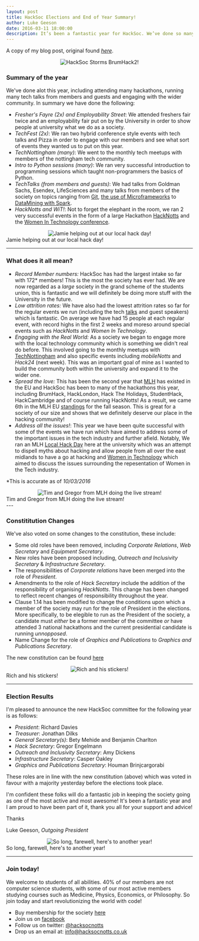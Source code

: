 ```yaml
---
layout: post
title: HackSoc Elections and End of Year Summary!
author: Luke Geeson
date: 2016-03-11 18:00:00
description: It’s been a fantastic year for HackSoc. We’ve done so many things and had a great time! The elections are now complete and it’s time to hand over to a new committee…
---
```

A copy of my blog post, original found [_here_](http://hacksocnotts.co.uk/2016/03/11/HackSoc-Elections-And-End-Of-Year-Summary.html
).

<div class="img_row">
	<center>
	<img class="row three" src="{{ site.baseurl }}/img/post-photos/hacnottsfood.jpg" alt="HackSoc Storms BrumHack2!" title="Intro to Hacksoc!"/>
	</center>
</div>


### Summary of the year
We've done alot this year, including attending many hackathons, running many tech talks from members and guests and engaging with the wider community. In summary we have done the following:

+ _Fresher's Fayre (2x) and Employability Street_: We attended freshers fair twice and an employability fair put on by the University in order to show people at university what we do as a society.
+ _TechFest (2x)_: We ran two hybrid conference style events with tech talks and Pizza in order to engage with our members and see what sort of events they wanted us to put on this year.
+ _TechNottingham (many)_: We went to the monthly tech meetups with members of the nottingham tech community. 
+ _Intro to Python sessions (many)_: We ran very successful introduction to programming sessions which taught non-programmers the basics of Python.
+ _TechTalks (from members and guests)_: We had talks from Goldman Sachs, Esendex, LifeSciences and many talks from members of the society on topics ranging from [Git](https://github.com/jamietanna/gittalk15), [the use of Microframeworks](https://github.com/sdh100shaun/hacksoc-microframeworks) to [DataMining with Spark](https://github.com/lukeg101/Talks/blob/master/IntroToScalaAndSparkTalk.pdf).
+ _HackNotts and WiT!_: Not to forget the elephant in the room, we ran 2 very successful events in the form of a large Hackathon [HackNotts](http://hacknotts.com/) and the [Women In Technology conference](http://2016.inspirewit.com/).

<div class="img_row">
	<center>
	<img class="two" src="{{ site.baseurl }}/img/post-photos/jamieLHD.jpg" alt="Jamie helping out at our local hack day!" title="Jamie helping out at our local hack day!"/>
	</center>
</div>
<div class="col three caption">
	Jamie helping out at our local hack day!
</div>

---

### What does it all mean?
 
+ _Record Member numbers:_ HackSoc has had the largest intake so far with 172\* members! This is the most the society has ever had. We are now regarded as a _large_ society in the grand scheme of the students union, this is fantastic and we will definitely be doing more stuff with the University in the future.
+ _Low attrition rates:_ We have also had the lowest attrition rates so far for the regular events we run (including the tech [talks](https://github.com/lukeg101/Talks) and guest speakers) which is fantastic. On average we have had 15 people at each regular event, with record highs in the first 2 weeks and moreso around special events such as _HackNotts_ and _Women In Technology_.
+ _Engaging with the Real World:_ As a society we began to engage more with the local technology community which is something we didn't real do before. This involved going to the monthly meetups with [TechNottingham](http://www.technottingham.com/) and also specific events including _mobileNotts_ and _Hack24_ (next week). This was an important goal of mine as I wanted to build the community both within the university and expand it to the wider one.
+ _Spread the love:_ This has been the second year that [MLH](https://www.mlh.io) has existed in the EU and HackSoc has been to many of the hackathons this year, including BrumHack, HackLondon, Hack The Holidays, StudentHack, HackCambridge and of course running HackNotts! As a result, we came 6th in the MLH EU [standings](https://mlh.io/standings/f2015-eu) for the fall season. This is great for a society of our size and shows that we definitely deserve our place in the hacking community!
+ _Address all the issues!_: This year we have been quite successful with some of the events we have run which have aimed to address some of the important issues in the tech industry and further afield. Notably, We ran an MLH [Local Hack Day](https://localhackday.mlh.io/) here at the university which was an attempt to dispell myths about hacking and allow people from all over the east midlands to have a go at hacking and [Women in Technology](http://2016.inspirewit.com/) which aimed to discuss the issues surrounding the repesentation of Women in the Tech industry.

\*This is accurate as of _10/03/2016_

<div class="img_row">
	<center>
	<img class="two" src="{{ site.baseurl }}/img/post-photos/timgregorLHD.jpg" alt="Tim and Gregor from MLH doing the live stream!" title="Tim and Gregor from MLH doing the live stream!"/>
	</center>
</div>
<div class="col three caption">
	Tim and Gregor from MLH doing the live stream!
</div>
---

### Constititution Changes

We've also voted on some changes to the constitution, these include:

+ Some old roles have been removed, including _Corporate Relations_, _Web Secretary_ and _Equipment Secretary_.
+ New roles have been proposed including, _Outreach and Inclusivity Secretary_ & _Infrastructure Secretary_.
+ The responsibilities of _Corporate relations_ have been merged into the role of _President_.
+ Amendments to the role of _Hack Secretary_ include the addition of the responsibility of organising _HackNotts_. This change has been changed to reflect recent changes of responsibility throughout the year.
+ Clause 1.14 has been modified to change the conditions upon which a member of the society may run for the role of President in the elections. More specifically, to be elegible to run as the President of the society, a candidate must _either_ be a former member of the committee _or_ have attended 3 national hackathons and the current presidential candidate is running _unnopposed_.
+ Name Change for the role of _Graphics and Publications_ to _Graphics and Publications Secretary_.

The new constitution can be found [here](https://github.com/HackSocNotts/constitution/blob/master/hacksocConstitution-09-03-2016.pdf)

<div class="img_row">
	<center>
	<img class="two" src="{{ site.baseurl }}/img/richLHD.jpg" alt="Rich and his stickers!" title="Rich and his stickers!"/>
	</center>
</div>
<div class="col three caption">
	Rich and his stickers!
</div>

---

### Election Results

I'm pleased to announce the new HackSoc committee for the following year is as follows:

+ _President_: Richard Davies
+ _Treasurer_: Jonathan Dilks
+ _General Secretary(s)_: Bety Mehide and Benjamin Charlton
+ _Hack Secretary_: Gregor Engelmann
+ _Outreach and Inclusivity Secretary_: Amy Dickens
+ _Infrastructure Secretary_: Casper Oakley
+ _Graphics and Publications Secretary_: Houman Brinjcargorabi


These roles are in line with the new constitution (above) which was voted in favour with a majority yesterday before the elections took place. 

I'm confident these folks will do a fantastic job in keeping the society going as one of the most active and most awesome!
It's been a fantastic year and I am proud to have been part of it, thank you all for your support and advice!

Thanks

Luke Geeson, _Outgoing President_

<div class="img_row">
	<center>
	<img class="two" src="{{ site.baseurl }}/img/post-photos/lukeLHD.jpg" alt="So long, farewell, here's to another year!" title="So long, farewell, here's to another year!"/>
	</center>
</div>
<div class="col three caption">
	So long, farewell, here's to another year!
</div>

---

### Join today!

We welcome to students of all abilities. 40% of our members are not computer science students, with some of our most active members studying courses such as Medicine, Physics, Economics, or Philosophy. So join today and start revolutionizing the world with code!

+ Buy membership for the society [here](www.su.nottingham.ac.uk/societies/society/hack/)
+ Join us on [facebook](www.facebook.com/groups/hacksocNotts/)
+ Follow us on twitter: [@hacksocnotts](https://twitter.com/hacksocnotts?ref_src=twsrc%5Egoogle%7Ctwcamp%5Eserp%7Ctwgr%5Eauthor)
+ Drop us an email at: [info@hacksocnotts.co.uk](mailto:info@hacksocnotts.co.uk)